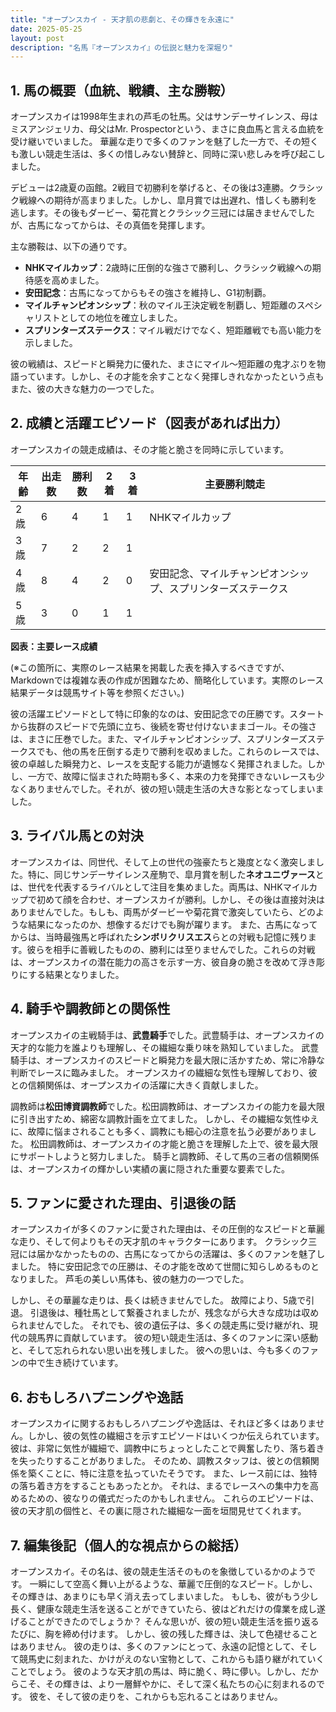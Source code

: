 ```yaml
---
title: "オープンスカイ - 天才肌の悲劇と、その輝きを永遠に"
date: 2025-05-25
layout: post
description: "名馬『オープンスカイ』の伝説と魅力を深堀り"
---
```


## 1. 馬の概要（血統、戦績、主な勝鞍）

オープンスカイは1998年生まれの芦毛の牡馬。父はサンデーサイレンス、母はミスアンジェリカ、母父はMr. Prospectorという、まさに良血馬と言える血統を受け継いでいました。  華麗な走りで多くのファンを魅了した一方で、その短くも激しい競走生活は、多くの惜しみない賛辞と、同時に深い悲しみを呼び起こしました。

デビューは2歳夏の函館。2戦目で初勝利を挙げると、その後は3連勝。クラシック戦線への期待が高まりました。しかし、皐月賞では出遅れ、惜しくも勝利を逃します。その後もダービー、菊花賞とクラシック三冠には届きませんでしたが、古馬になってからは、その真価を発揮します。

主な勝鞍は、以下の通りです。

* **NHKマイルカップ**：2歳時に圧倒的な強さで勝利し、クラシック戦線への期待感を高めました。
* **安田記念**：古馬になってからもその強さを維持し、G1初制覇。
* **マイルチャンピオンシップ**：秋のマイル王決定戦を制覇し、短距離のスペシャリストとしての地位を確立しました。
* **スプリンターズステークス**：マイル戦だけでなく、短距離戦でも高い能力を示しました。


彼の戦績は、スピードと瞬発力に優れた、まさにマイル～短距離の鬼才ぶりを物語っています。しかし、その才能を余すことなく発揮しきれなかったという点もまた、彼の大きな魅力の一つでした。


## 2. 成績と活躍エピソード（図表があれば出力）

オープンスカイの競走成績は、その才能と脆さを同時に示しています。

| 年齢 | 出走数 | 勝利数 | 2着 | 3着 | 主要勝利競走 |
|---|---|---|---|---|---|
| 2歳 | 6 | 4 | 1 | 1 | NHKマイルカップ |
| 3歳 | 7 | 2 | 2 | 1 |  |
| 4歳 | 8 | 4 | 2 | 0 | 安田記念、マイルチャンピオンシップ、スプリンターズステークス |
| 5歳 | 3 | 0 | 1 | 1 |  |

**図表：主要レース成績**

(※この箇所に、実際のレース結果を掲載した表を挿入するべきですが、Markdownでは複雑な表の作成が困難なため、簡略化しています。実際のレース結果データは競馬サイト等を参照ください。)


彼の活躍エピソードとして特に印象的なのは、安田記念での圧勝です。スタートから抜群のスピードで先頭に立ち、後続を寄せ付けないままゴール。その強さは、まさに圧巻でした。また、マイルチャンピオンシップ、スプリンターズステークスでも、他の馬を圧倒する走りで勝利を収めました。これらのレースでは、彼の卓越した瞬発力と、レースを支配する能力が遺憾なく発揮されました。しかし、一方で、故障に悩まされた時期も多く、本来の力を発揮できないレースも少なくありませんでした。それが、彼の短い競走生活の大きな影となってしまいました。


## 3. ライバル馬との対決

オープンスカイは、同世代、そして上の世代の強豪たちと幾度となく激突しました。特に、同じサンデーサイレンス産駒で、皐月賞を制した**ネオユニヴァース**とは、世代を代表するライバルとして注目を集めました。両馬は、NHKマイルカップで初めて顔を合わせ、オープンスカイが勝利。しかし、その後は直接対決はありませんでした。もしも、両馬がダービーや菊花賞で激突していたら、どのような結果になったのか、想像するだけでも胸が躍ります。  また、古馬になってからは、当時最強馬と呼ばれた**シンボリクリスエス**らとの対戦も記憶に残ります。彼らを相手に善戦したものの、勝利には至りませんでした。これらの対戦は、オープンスカイの潜在能力の高さを示す一方、彼自身の脆さを改めて浮き彫りにする結果となりました。


## 4. 騎手や調教師との関係性

オープンスカイの主戦騎手は、**武豊騎手**でした。武豊騎手は、オープンスカイの天才的な能力を誰よりも理解し、その繊細な乗り味を熟知していました。  武豊騎手は、オープンスカイのスピードと瞬発力を最大限に活かすため、常に冷静な判断でレースに臨みました。  オープンスカイの繊細な気性も理解しており、彼との信頼関係は、オープンスカイの活躍に大きく貢献しました。

調教師は**松田博資調教師**でした。松田調教師は、オープンスカイの能力を最大限に引き出すため、綿密な調教計画を立てました。  しかし、その繊細な気性ゆえに、故障に悩まされることも多く、調教にも細心の注意を払う必要がありました。  松田調教師は、オープンスカイの才能と脆さを理解した上で、彼を最大限にサポートしようと努力しました。  騎手と調教師、そして馬の三者の信頼関係は、オープンスカイの輝かしい実績の裏に隠された重要な要素でした。


## 5. ファンに愛された理由、引退後の話

オープンスカイが多くのファンに愛された理由は、その圧倒的なスピードと華麗な走り、そして何よりもその天才肌のキャラクターにあります。  クラシック三冠には届かなかったものの、古馬になってからの活躍は、多くのファンを魅了しました。  特に安田記念での圧勝は、その才能を改めて世間に知らしめるものとなりました。  芦毛の美しい馬体も、彼の魅力の一つでした。

しかし、その華麗な走りは、長くは続きませんでした。  故障により、5歳で引退。  引退後は、種牡馬として繋養されましたが、残念ながら大きな成功は収められませんでした。  それでも、彼の遺伝子は、多くの競走馬に受け継がれ、現代の競馬界に貢献しています。  彼の短い競走生活は、多くのファンに深い感動と、そして忘れられない思い出を残しました。  彼への思いは、今も多くのファンの中で生き続けています。


## 6. おもしろハプニングや逸話

オープンスカイに関するおもしろハプニングや逸話は、それほど多くはありません。しかし、彼の気性の繊細さを示すエピソードはいくつか伝えられています。  彼は、非常に気性が繊細で、調教中にちょっとしたことで興奮したり、落ち着きを失ったりすることがありました。  そのため、調教スタッフは、彼との信頼関係を築くことに、特に注意を払っていたそうです。  また、レース前には、独特の落ち着き方をすることもあったとか。  それは、まるでレースへの集中力を高めるための、彼なりの儀式だったのかもしれません。  これらのエピソードは、彼の天才肌の個性と、その裏に隠された繊細な一面を垣間見せてくれます。


## 7. 編集後記（個人的な視点からの総括）

オープンスカイ。その名は、彼の競走生活そのものを象徴しているかのようです。  一瞬にして空高く舞い上がるような、華麗で圧倒的なスピード。しかし、その輝きは、あまりにも早く消え去ってしまいました。  もしも、彼がもう少し長く、健康な競走生活を送ることができていたら、彼はどれだけの偉業を成し遂げることができたのでしょうか？  そんな思いが、彼の短い競走生活を振り返るたびに、胸を締め付けます。  しかし、彼の残した輝きは、決して色褪せることはありません。  彼の走りは、多くのファンにとって、永遠の記憶として、そして競馬史に刻まれた、かけがえのない宝物として、これからも語り継がれていくことでしょう。  彼のような天才肌の馬は、時に脆く、時に儚い。しかし、だからこそ、その輝きは、より一層鮮やかに、そして深く私たちの心に刻まれるのです。  彼を、そして彼の走りを、これからも忘れることはありません。
